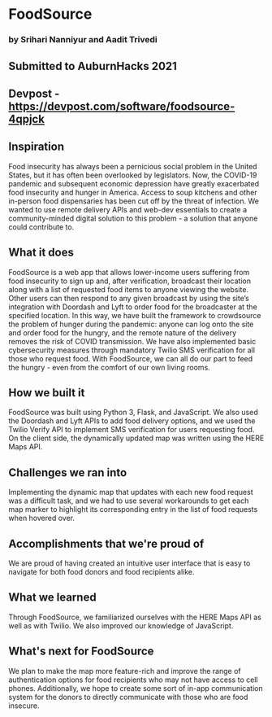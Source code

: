 # FoodSource
### by Srihari Nanniyur and Aadit Trivedi
## Submitted to AuburnHacks 2021
## Devpost - https://devpost.com/software/foodsource-4qpjck

## Inspiration
Food insecurity has always been a pernicious social problem in the United States, but it has often been overlooked by legislators. Now, the COVID-19 pandemic and subsequent economic depression have greatly exacerbated food insecurity and hunger in America. Access to soup kitchens and other in-person food dispensaries has been cut off by the threat of infection. We wanted to use remote delivery APIs and web-dev essentials to create a community-minded digital solution to this problem - a solution that anyone could contribute to.

## What it does
FoodSource is a web app that allows lower-income users suffering from food insecurity to sign up and, after verification, broadcast their location along with a list of requested food items to anyone viewing the website. Other users can then respond to any given broadcast by using the site’s integration with Doordash and Lyft to order food for the broadcaster at the specified location. In this way, we have built the framework to crowdsource the problem of hunger during the pandemic: anyone can log onto the site and order food for the hungry, and the remote nature of the delivery removes the risk of COVID transmission. We have also implemented basic cybersecurity measures through mandatory Twilio SMS verification for all those who request food. With FoodSource, we can all do our part to feed the hungry - even from the comfort of our own living rooms.

## How we built it
FoodSource was built using Python 3, Flask, and JavaScript. We also used the Doordash and Lyft APIs to add food delivery options, and we used the Twilio Verify API to implement SMS verification for users requesting food. On the client side, the dynamically updated map was written using the HERE Maps API.

## Challenges we ran into
Implementing the dynamic map that updates with each new food request was a difficult task, and we had to use several workarounds to get each map marker to highlight its corresponding entry in the list of food requests when hovered over.

## Accomplishments that we're proud of
We are proud of having created an intuitive user interface that is easy to navigate for both food donors and food recipients alike.

## What we learned
Through FoodSource, we familiarized ourselves with the HERE Maps API as well as with Twilio. We also improved our knowledge of JavaScript.

## What's next for FoodSource
We plan to make the map more feature-rich and improve the range of authentication options for food recipients who may not have access to cell phones. Additionally, we hope to create some sort of in-app communication system for the donors to directly communicate with those who are food insecure.
